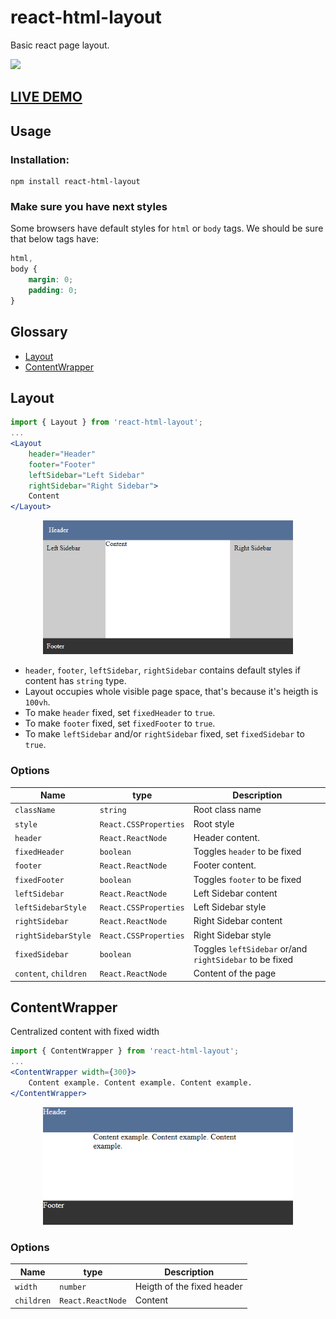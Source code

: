 # react-html-layout

Basic react page layout.

<a href="https://www.npmjs.com/package/react-html-layout">
    <img src="https://nodei.co/npm/react-html-layout.png?mini=true"/>
</a>

## [LIVE DEMO](http://react-html-layout.vimbat.com)

## Usage

### Installation:

```
npm install react-html-layout
```

### Make sure you have next styles

Some browsers have default styles for `html` or `body` tags. We should be sure that below tags have:

```css
html,
body {
    margin: 0;
    padding: 0;
}
```

## Glossary

-   [Layout](#layout)
-   [ContentWrapper](#contentwrapper)

## Layout

```jsx
import { Layout } from 'react-html-layout';
...
<Layout
    header="Header"
    footer="Footer"
    leftSidebar="Left Sidebar"
    rightSidebar="Right Sidebar">
    Content
</Layout>
```

<div align="center">
    <img style="width:400px" src='./images/layout.png'>
</div>

-   `header`, `footer`, `leftSidebar`, `rightSidebar` contains default styles if content has `string` type.
-   Layout occupies whole visible page space, that's because it's heigth is `100vh`.
-   To make `header` fixed, set `fixedHeader` to `true`.
-   To make `footer` fixed, set `fixedFooter` to `true`.
-   To make `leftSidebar` and/or `rightSidebar` fixed, set `fixedSidebar` to `true`.

### Options

| Name                  | type                  | Description                                             |
| --------------------- | --------------------- | ------------------------------------------------------- |
| `className`           | `string`              | Root class name                                         |
| `style`               | `React.CSSProperties` | Root style                                              |
| `header`              | `React.ReactNode`     | Header content.                                         |
| `fixedHeader`         | `boolean`             | Toggles `header` to be fixed                            |
| `footer`              | `React.ReactNode`     | Footer content.                                         |
| `fixedFooter`         | `boolean`             | Toggles `footer` to be fixed                            |
| `leftSidebar`         | `React.ReactNode`     | Left Sidebar content                                    |
| `leftSidebarStyle`    | `React.CSSProperties` | Left Sidebar style                                      |
| `rightSidebar`        | `React.ReactNode`     | Right Sidebar content                                   |
| `rightSidebarStyle`   | `React.CSSProperties` | Right Sidebar style                                     |
| `fixedSidebar`        | `boolean`             | Toggles `leftSidebar` or/and `rightSidebar` to be fixed |
| `content`, `children` | `React.ReactNode`     | Content of the page                                     |

## ContentWrapper

Centralized content with fixed width

```jsx
import { ContentWrapper } from 'react-html-layout';
...
<ContentWrapper width={300}>
    Content example. Content example. Content example.
</ContentWrapper>
```

<div align="center">
    <img style="width:400px" src='./images/content-wrapper.png'>
</div>

### Options

| Name       | type              | Description                |
| ---------- | ----------------- | -------------------------- |
| `width`    | `number`          | Heigth of the fixed header |
| `children` | `React.ReactNode` | Content                    |
